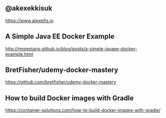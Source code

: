 ## @akexekkisuk

https://www.alexellis.io

## A Simple Java EE Docker Example

http://rmpestano.github.io/blog/posts/a-simple-javaee-docker-example.html

## BretFisher/udemy-docker-mastery

https://github.com/bretfisher/udemy-docker-mastery

## How to build Docker images with Gradle

https://container-solutions.com/how-to-build-docker-images-with-gradle/

